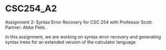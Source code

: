 # CSC254_A2
Assignment 2: Syntax Error Recovery for CSC 254 with Professor Scott. Partner: Abbe Piels.

In this assignment, we are working on syntax error recovery and generating syntax trees for an extended version of the calculator language.
